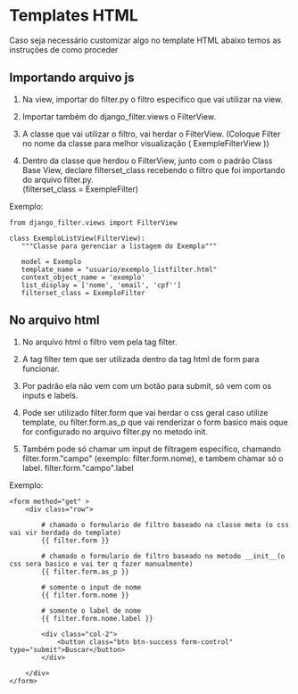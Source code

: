# Templates HTML

Caso seja necessário customizar algo no template HTML abaixo temos as instruções de como proceder

## Importando arquivo js

1. Na view, importar do filter.py o filtro especifico que vai utilizar na view.

2. Importar também do django_filter.views o FilterView.

3. A classe que vai utilizar o filtro, vai herdar o FilterView. (Coloque Filter no nome da classe para melhor
   visualização ( ExempleFilterView ))

4. Dentro da classe que herdou o FilterView, junto com o padrão Class Base View, declare filterset_class recebendo o
   filtro que foi importando do arquivo filter.py.    
   (filterset_class = ExempleFilter)

Exemplo:

    from django_filter.views import FilterView

    class ExemploListView(FilterView):
       """Classe para gerenciar a listagem do Exemplo"""
   
       model = Exemplo
       template_name = "usuario/exemplo_listfilter.html"
       context_object_name = 'exemplo'
       list_display = ['nome', 'email', 'cpf'']
       filterset_class = ExemploFilter

## No arquivo html

1. No arquivo html o filtro vem pela tag filter.

2. A tag filter tem que ser utilizada dentro da tag html de form para funcionar.

3. Por padrão ela não vem com um botão para submit, só vem com os inputs e labels.

4. Pode ser utilizado filter.form que vai herdar o css geral caso utilize template, ou filter.form.as_p
   que vai renderizar o form basico mais oque for configurado no arquivo filter.py no metodo init.

5. Também pode só chamar um input de filtragem especifico, chamando filter.form."campo" (exemplo: filter.form.nome), e
   tambem chamar só o label. filter.form."campo".label

Exemplo:

```
<form method="get" >
    <div class="row">

        # chamado o formulario de filtro baseado na classe meta (o css vai vir herdada do template)
        {{ filter.form }}

        # chamado o formulario de filtro baseado no metodo __init__(o css sera basico e vai ter q fazer manualmente)
        {{ filter.form.as_p }}

        # somente o input de nome
        {{ filter.form.nome }}

        # somente o label de nome
        {{ filter.form.nome.label }}

        <div class="col-2">
            <button class="btn btn-success form-control" type="submit">Buscar</button>
        </div>
        
    </div>
</form>
```
